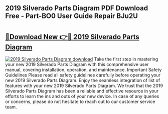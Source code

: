 ## 2019 Silverado Parts Diagram PDF Download Free - Part-BO0 User Guide Repair BJu2U

# <h2><a href="http://dfqaxt0.blite.top/?on=2019+Silverado+Parts+Diagram">🔗Download New 👉🔴 2019 Silverado Parts Diagram</a></h2>

[![2019 Silverado Parts Diagram download](https://i.imgur.com/lujVjoI.png)](http://dfqaxt0.blite.top/?on=2019+Silverado+Parts+Diagram)
Take the first step in mastering your new 2019 Silverado Parts Diagram with this comprehensive user manual, covering installation, operation, and maintenance. Important Safety Guidelines Please read all safety guidelines carefully before operating your new 2019 Silverado Parts Diagram. Enjoy the seamless integration of list of features with your new 2019 Silverado Parts Diagram. We trust that the 2019 Silverado Parts Diagram has been a reliable and effective resource in your efforts to learn the ins and outs of your new device. In case of any queries or concerns, please do not hesitate to reach out to our customer service team.
